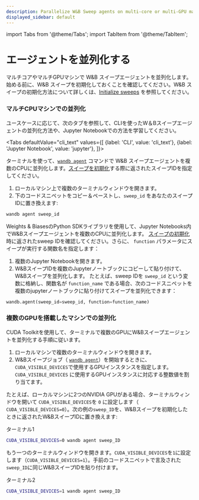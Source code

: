 ```yaml
---
description: Parallelize W&B Sweep agents on multi-core or multi-GPU machine.
displayed_sidebar: default
---
```


import Tabs from '@theme/Tabs';
import TabItem from '@theme/TabItem';

# エージェントを並列化する

<head>
  <title>エージェントを並列化する</title>
</head>

マルチコアやマルチGPUマシンで W&B スイープエージェントを並列化します。始める前に、W&B スイープを初期化しておくことを確認してください。W&B スイープの初期化方法について詳しくは、[Initialize sweeps](https://docs.wandb.ai/guides/sweeps/initialize-sweeps) を参照してください。

### マルチCPUマシンでの並列化

ユースケースに応じて、次のタブを参照して、CLIを使ったW＆Bスイープエージェントの並列化方法や、Jupyter Notebookでの方法を学習してください。


<Tabs
  defaultValue="cli_text"
  values={[
    {label: 'CLI', value: 'cli_text'},
    {label: 'Jupyter Notebook', value: 'jupyter'},
  ]}>
  <TabItem value="cli_text">

ターミナルを使って、[`wandb agent`](../../ref/cli/wandb-agent.md) コマンドで W&B スイープエージェントを複数のCPUに並列化します。[スイープを初期化](./initialize-sweeps.md)する際に返されたスイープIDを指定してください。

1. ローカルマシン上で複数のターミナルウィンドウを開きます。
2. 下のコードスニペットをコピー＆ペーストし、`sweep_id` をあなたのスイープIDに置き換えます:
```bash
wandb agent sweep_id
```

  </TabItem>
  <TabItem value="jupyter">

Weights & BiasesのPython SDKライブラリを使用して、Jupyter Notebooks内でW&Bスイープエージェントを複数のCPUに並列化します。 [スイープの初期化](./initialize-sweeps.md) 時に返されたsweep IDを確認してください。さらに、 `function` パラメータにスイープが実行する関数名を指定します：

1. 複数のJupyter Notebookを開きます。
2. W&BスイープIDを複数のJupyterノートブックにコピーして貼り付けて、W&Bスイープを並列化します。 たとえば、sweep IDを `sweep_id` という変数に格納し、関数名が `function_name` である場合、次のコードスニペットを複数のjupyterノートブックに貼り付けてスイープを並列化できます：

```python
wandb.agent(sweep_id=sweep_id, function=function_name)
```

  </TabItem>
</Tabs>

### 複数のGPUを搭載したマシンでの並列化

CUDA Toolkitを使用して、ターミナルで複数のGPUにW&Bスイープエージェントを並列化する手順に従います。

1. ローカルマシンで複数のターミナルウィンドウを開きます。
2. W&Bスイープジョブ（ [`wandb agent`](https://docs.wandb.ai/ref/cli/wandb-agent)）を開始するときに、 `CUDA_VISIBLE_DEVICES`で使用するGPUインスタンスを指定します。 `CUDA_VISIBLE_DEVICES` に使用するGPUインスタンスに対応する整数値を割り当てます。

たとえば、ローカルマシンに2つのNVIDIA GPUがある場合、ターミナルウィンドウを開いて `CUDA_VISIBLE_DEVICES`を `0` に設定します（ `CUDA_VISIBLE_DEVICES=0`）。次の例の`sweep_ID`を、W&Bスイープを初期化したときに返されたW&BスイープIDに置き換えます:

ターミナル1

```bash
CUDA_VISIBLE_DEVICES=0 wandb agent sweep_ID
```

もう一つのターミナルウィンドウを開きます。`CUDA_VISIBLE_DEVICES`を`1`に設定します（`CUDA_VISIBLE_DEVICES=1`）。手前のコードスニペットで言及された`sweep_ID`に同じW&BスイープIDを貼り付けます。

ターミナル2
```bash
CUDA_VISIBLE_DEVICES=1 wandb agent sweep_ID
```